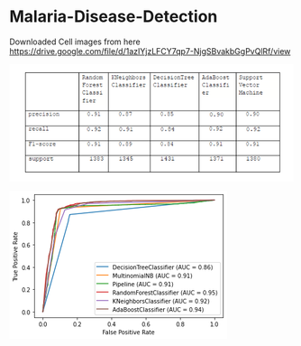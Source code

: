 # Malaria-Disease-Detection

Downloaded Cell images from here https://drive.google.com/file/d/1azIYjzLFCY7qp7-NjgSBvakbGgPvQlRf/view

![](Malaria%20Disease%20Detection/Infected%20Result.png)

![](Malaria%20Disease%20Detection/ROC%20Curve.png)
